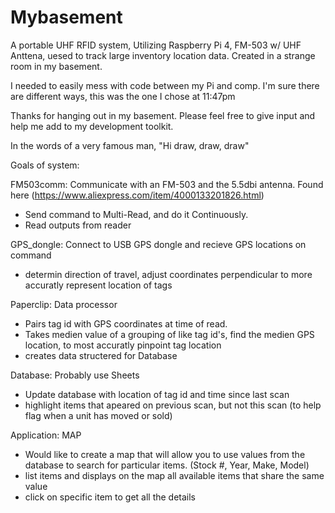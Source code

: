 # Mybasement
A portable UHF RFID system, Utilizing Raspberry Pi 4, FM-503 w/ UHF Anttena, uesed to track large inventory location data.
Created in a strange room in my basement.

I needed to easily mess with code between my Pi and comp. I'm sure there are different ways, this was the one I chose at 11:47pm 

Thanks for hanging out in my basement. Please feel free to give input and help me add to my development toolkit.

In the words of a very famous man, "Hi draw, draw, draw"

Goals of system:

FM503comm: Communicate with an FM-503 and the 5.5dbi antenna. Found here (https://www.aliexpress.com/item/4000133201826.html)
  - Send command to Multi-Read, and do it Continuously.
  - Read outputs from reader 
  
GPS_dongle: Connect to USB GPS dongle and recieve GPS locations on command
  - determin direction of travel, adjust coordinates perpendicular to more accuratly represent location of tags

Paperclip: Data processor
  - Pairs tag id with GPS coordinates at time of read. 
  - Takes medien value of a grouping of like tag id's, find the medien GPS location, to most accuratly pinpoint tag location
  - creates data structered for Database
  
Database: Probably use Sheets
  - Update database with location of tag id and time since last scan
  - highlight items that apeared on previous scan, but not this scan (to help flag when a unit has moved or sold)
  
Application: MAP
  - Would like to create a map that will allow you to use values from the database to search for particular items. (Stock #, Year, Make, Model)
  - list items and displays on the map all available items that share the same value
  - click on specific item to get all the details
  

